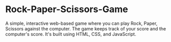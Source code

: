 # Rock-Paper-Scissors-Game
 A simple, interactive web-based game where you can play Rock, Paper, Scissors against the computer. The game keeps track of your score and the computer's score. It's built using HTML, CSS, and JavaScript.
